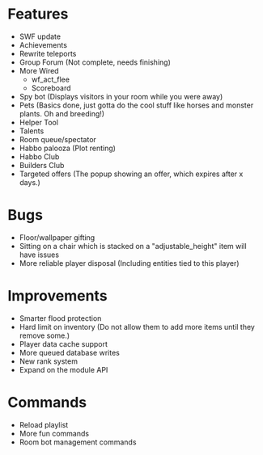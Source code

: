 Features
==================
* SWF update
* Achievements
* Rewrite teleports
* Group Forum (Not complete, needs finishing)
* More Wired
    - wf_act_flee
    - Scoreboard
* Spy bot (Displays visitors in your room while you were away)
* Pets (Basics done, just gotta do the cool stuff like horses and monster plants. Oh and breeding!)
* Helper Tool 
* Talents
* Room queue/spectator
* Habbo palooza (Plot renting)
* Habbo Club
* Builders Club
* Targeted offers (The popup showing an offer, which expires after x days.)

Bugs
==================
* Floor/wallpaper gifting
* Sitting on a chair which is stacked on a "adjustable_height" item will have issues
* More reliable player disposal (Including entities tied to this player)

Improvements
==================
* Smarter flood protection 
* Hard limit on inventory (Do not allow them to add more items until they remove some.)
* Player data cache support
* More queued database writes
* New rank system
* Expand on the module API

Commands
==================
* Reload playlist
* More fun commands
* Room bot management commands
